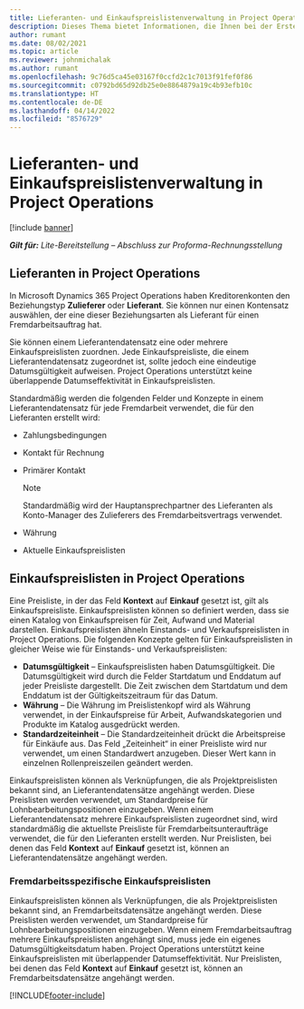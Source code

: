 ```yaml
---
title: Lieferanten- und Einkaufspreislistenverwaltung in Project Operations
description: Dieses Thema bietet Informationen, die Ihnen bei der Erstellung und Pflege von Lieferantendaten und Einkaufspreislisten für Fremdarbeit helfen.
author: rumant
ms.date: 08/02/2021
ms.topic: article
ms.reviewer: johnmichalak
ms.author: rumant
ms.openlocfilehash: 9c76d5ca45e03167f0ccfd2c1c7013f91fef0f86
ms.sourcegitcommit: c0792bd65d92db25e0e8864879a19c4b93efb10c
ms.translationtype: HT
ms.contentlocale: de-DE
ms.lasthandoff: 04/14/2022
ms.locfileid: "8576729"
---
```

# <a name="vendor-and-purchase-price-list-management-in-project-operations"></a>Lieferanten- und Einkaufspreislistenverwaltung in Project Operations

[!include [banner](../../includes/dataverse-preview.md)]

_**Gilt für:** Lite-Bereitstellung – Abschluss zur Proforma-Rechnungsstellung_

## <a name="vendors-in-project-operations"></a>Lieferanten in Project Operations

In Microsoft Dynamics 365 Project Operations haben Kreditorenkonten den Beziehungstyp **Zulieferer** oder **Lieferant**. Sie können nur einen Kontensatz auswählen, der eine dieser Beziehungsarten als Lieferant für einen Fremdarbeitsauftrag hat.

Sie können einem Lieferantendatensatz eine oder mehrere Einkaufspreislisten zuordnen. Jede Einkaufspreisliste, die einem Lieferantendatensatz zugeordnet ist, sollte jedoch eine eindeutige Datumsgültigkeit aufweisen. Project Operations unterstützt keine überlappende Datumseffektivität in Einkaufspreislisten.

Standardmäßig werden die folgenden Felder und Konzepte in einem Lieferantendatensatz für jede Fremdarbeit verwendet, die für den Lieferanten erstellt wird:

- Zahlungsbedingungen
- Kontakt für Rechnung
- Primärer Kontakt

    > [!NOTE]
    > Standardmäßig wird der Hauptansprechpartner des Lieferanten als Konto-Manager des Zulieferers des Fremdarbeitsvertrags verwendet.

- Währung
- Aktuelle Einkaufspreislisten

## <a name="purchase-price-lists-in-project-operations"></a>Einkaufspreislisten in Project Operations

Eine Preisliste, in der das Feld **Kontext** auf **Einkauf** gesetzt ist, gilt als Einkaufspreisliste. Einkaufspreislisten können so definiert werden, dass sie einen Katalog von Einkaufspreisen für Zeit, Aufwand und Material darstellen. Einkaufspreislisten ähneln Einstands- und Verkaufspreislisten in Project Operations. Die folgenden Konzepte gelten für Einkaufspreislisten in gleicher Weise wie für Einstands- und Verkaufspreislisten:

- **Datumsgültigkeit** – Einkaufspreislisten haben Datumsgültigkeit. Die Datumsgültigkeit wird durch die Felder Startdatum und Enddatum auf jeder Preisliste dargestellt. Die Zeit zwischen dem Startdatum und dem Enddatum ist der Gültigkeitszeitraum für das Datum.
- **Währung** – Die Währung im Preislistenkopf wird als Währung verwendet, in der Einkaufspreise für Arbeit, Aufwandskategorien und Produkte im Katalog ausgedrückt werden.
- **Standardzeiteinheit** – Die Standardzeiteinheit drückt die Arbeitspreise für Einkäufe aus. Das Feld „Zeiteinheit“ in einer Preisliste wird nur verwendet, um einen Standardwert anzugeben. Dieser Wert kann in einzelnen Rollenpreiszeilen geändert werden.

Einkaufspreislisten können als Verknüpfungen, die als Projektpreislisten bekannt sind, an Lieferantendatensätze angehängt werden. Diese Preislisten werden verwendet, um Standardpreise für Lohnbearbeitungspositionen einzugeben. Wenn einem Lieferantendatensatz mehrere Einkaufspreislisten zugeordnet sind, wird standardmäßig die aktuellste Preisliste für Fremdarbeitsunteraufträge verwendet, die für den Lieferanten erstellt werden. Nur Preislisten, bei denen das Feld **Kontext** auf **Einkauf** gesetzt ist, können an Lieferantendatensätze angehängt werden.

### <a name="subcontract-specific-purchase-price-lists"></a>Fremdarbeitsspezifische Einkaufspreislisten

Einkaufspreislisten können als Verknüpfungen, die als Projektpreislisten bekannt sind, an Fremdarbeitsdatensätze angehängt werden. Diese Preislisten werden verwendet, um Standardpreise für Lohnbearbeitungspositionen einzugeben. Wenn einem Fremdarbeitsauftrag mehrere Einkaufspreislisten angehängt sind, muss jede ein eigenes Datumsgültigkeitsdatum haben. Project Operations unterstützt keine Einkaufspreislisten mit überlappender Datumseffektivität. Nur Preislisten, bei denen das Feld **Kontext** auf **Einkauf** gesetzt ist, können an Fremdarbeitsdatensätze angehängt werden.

[!INCLUDE[footer-include](../../includes/footer-banner.md)]
